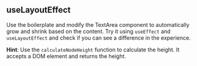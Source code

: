 ## useLayoutEffect

Use the boilerplate and modify the TextArea component to automatically grow and shrink based on the content. Try it using `useEffect` and `useLayoutEffect` and check if you can see a difference in the experience.

**Hint**: Use the `calculateNodeHeight` function to calculate the height. It accepts a DOM element and returns the height.
